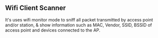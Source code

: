 ## Wifi Client Scanner
It's uses wifi monitor mode to sniff all packet transmitted by access point and/or station, & show information such as MAC, Vendor, SSID, BSSID of access point and devices connected to the AP.